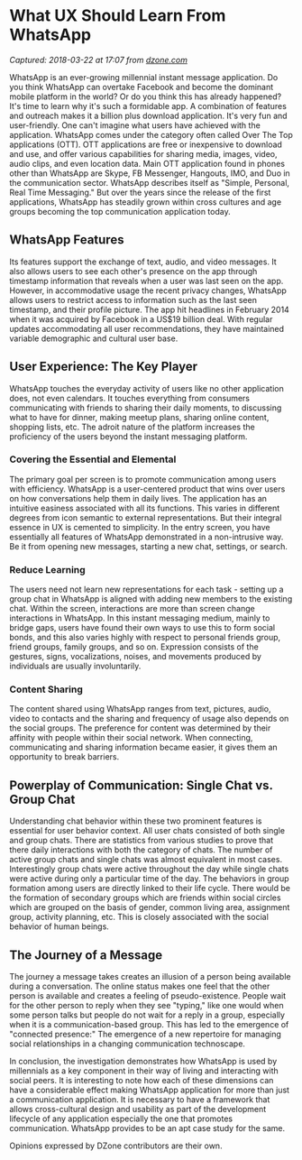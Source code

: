 # What UX Should Learn From WhatsApp

_Captured: 2018-03-22 at 17:07 from [dzone.com](https://dzone.com/articles/what-ux-should-learn-from-whatsapp?edition=368218&utm_source=Zone%20Newsletter&utm_medium=email&utm_campaign=mobile%202018-03-22)_

WhatsApp is an ever-growing millennial instant message application. Do you think WhatsApp can overtake Facebook and become the dominant mobile platform in the world? Or do you think this has already happened? It's time to learn why it's such a formidable app. A combination of features and outreach makes it a billion plus download application. It's very fun and user-friendly. One can't imagine what users have achieved with the application. WhatsApp comes under the category often called Over The Top applications (OTT). OTT applications are free or inexpensive to download and use, and offer various capabilities for sharing media, images, video, audio clips, and even location data. Main OTT application found in phones other than WhatsApp are Skype, FB Messenger, Hangouts, IMO, and Duo in the communication sector. WhatsApp describes itself as "Simple, Personal, Real Time Messaging." But over the years since the release of the first applications, WhatsApp has steadily grown within cross cultures and age groups becoming the top communication application today.

## WhatsApp Features

Its features support the exchange of text, audio, and video messages. It also allows users to see each other's presence on the app through timestamp information that reveals when a user was last seen on the app. However, in accommodative usage the recent privacy changes, WhatsApp allows users to restrict access to information such as the last seen timestamp, and their profile picture. The app hit headlines in February 2014 when it was acquired by Facebook in a US$19 billion deal. With regular updates accommodating all user recommendations, they have maintained variable demographic and cultural user base.

## User Experience: The Key Player

WhatsApp touches the everyday activity of users like no other application does, not even calendars. It touches everything from consumers communicating with friends to sharing their daily moments, to discussing what to have for dinner, making meetup plans, sharing online content, shopping lists, etc. The adroit nature of the platform increases the proficiency of the users beyond the instant messaging platform.

### Covering the Essential and Elemental

The primary goal per screen is to promote communication among users with efficiency. WhatsApp is a user-centered product that wins over users on how conversations help them in daily lives. The application has an intuitive easiness associated with all its functions. This varies in different degrees from icon semantic to external representations. But their integral essence in UX is cemented to simplicity. In the entry screen, you have essentially all features of WhatsApp demonstrated in a non-intrusive way. Be it from opening new messages, starting a new chat, settings, or search.

### Reduce Learning

The users need not learn new representations for each task - setting up a group chat in WhatsApp is aligned with adding new members to the existing chat. Within the screen, interactions are more than screen change interactions in WhatsApp. In this instant messaging medium, mainly to bridge gaps, users have found their own ways to use this to form social bonds, and this also varies highly with respect to personal friends group, friend groups, family groups, and so on. Expression consists of the gestures, signs, vocalizations, noises, and movements produced by individuals are usually involuntarily.

### Content Sharing

The content shared using WhatsApp ranges from text, pictures, audio, video to contacts and the sharing and frequency of usage also depends on the social groups. The preference for content was determined by their affinity with people within their social network. When connecting, communicating and sharing information became easier, it gives them an opportunity to break barriers.

## Powerplay of Communication: Single Chat vs. Group Chat

Understanding chat behavior within these two prominent features is essential for user behavior context. All user chats consisted of both single and group chats. There are statistics from various studies to prove that there daily interactions with both the category of chats. The number of active group chats and single chats was almost equivalent in most cases. Interestingly group chats were active throughout the day while single chats were active during only a particular time of the day. The behaviors in group formation among users are directly linked to their life cycle. There would be the formation of secondary groups which are friends within social circles which are grouped on the basis of gender, common living area, assignment group, activity planning, etc. This is closely associated with the social behavior of human beings.

## The Journey of a Message

The journey a message takes creates an illusion of a person being available during a conversation. The online status makes one feel that the other person is available and creates a feeling of pseudo-existence. People wait for the other person to reply when they see "typing," like one would when some person talks but people do not wait for a reply in a group, especially when it is a communication-based group. This has led to the emergence of "connected presence:" The emergence of a new repertoire for managing social relationships in a changing communication technoscape.

In conclusion, the investigation demonstrates how WhatsApp is used by millennials as a key component in their way of living and interacting with social peers. It is interesting to note how each of these dimensions can have a considerable effect making WhatsApp application for more than just a communication application. It is necessary to have a framework that allows cross-cultural design and usability as part of the development lifecycle of any application especially the one that promotes communication. WhatsApp provides to be an apt case study for the same.

Opinions expressed by DZone contributors are their own.
